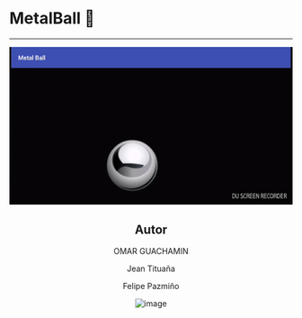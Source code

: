 # MetalBall :metal:
---
<div align="center">
  <img src ="art/anim.gif"/>
<div>

## Autor
OMAR GUACHAMIN

Jean Tituaña

Felipe Pazmiño


![image](https://github.com/OMAR05GUACHAMIN/SENSORES_ANDROID/assets/85661062/40fb48eb-3657-4350-a914-6dcb43c3cf66)
